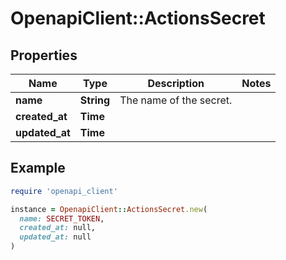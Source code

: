 # OpenapiClient::ActionsSecret

## Properties

| Name | Type | Description | Notes |
| ---- | ---- | ----------- | ----- |
| **name** | **String** | The name of the secret. |  |
| **created_at** | **Time** |  |  |
| **updated_at** | **Time** |  |  |

## Example

```ruby
require 'openapi_client'

instance = OpenapiClient::ActionsSecret.new(
  name: SECRET_TOKEN,
  created_at: null,
  updated_at: null
)
```

